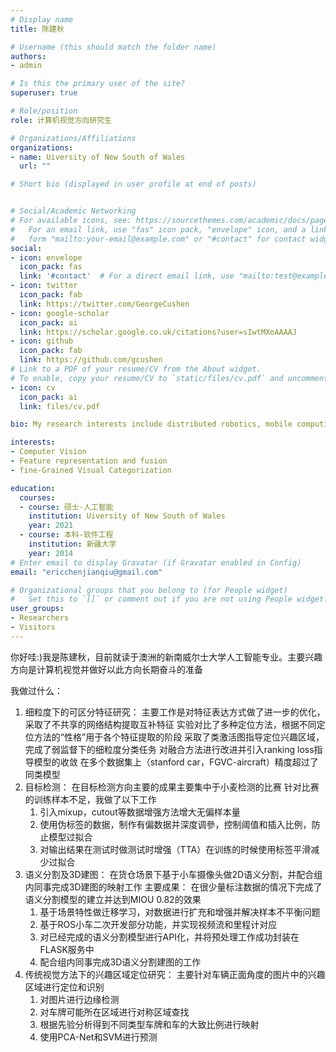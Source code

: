 ```yaml
---
# Display name
title: 陈建秋

# Username (this should match the folder name)
authors:
- admin

# Is this the primary user of the site?
superuser: true

# Role/position
role: 计算机视觉方向研究生

# Organizations/Affiliations
organizations:
- name: Uiversity of New South of Wales
  url: ""

# Short bio (displayed in user profile at end of posts)


# Social/Academic Networking
# For available icons, see: https://sourcethemes.com/academic/docs/page-builder/#icons
#   For an email link, use "fas" icon pack, "envelope" icon, and a link in the
#   form "mailto:your-email@example.com" or "#contact" for contact widget.
social:
- icon: envelope
  icon_pack: fas
  link: '#contact'  # For a direct email link, use "mailto:test@example.org".
- icon: twitter
  icon_pack: fab
  link: https://twitter.com/GeorgeCushen
- icon: google-scholar
  icon_pack: ai
  link: https://scholar.google.co.uk/citations?user=sIwtMXoAAAAJ
- icon: github
  icon_pack: fab
  link: https://github.com/gcushen
# Link to a PDF of your resume/CV from the About widget.
# To enable, copy your resume/CV to `static/files/cv.pdf` and uncomment the lines below.
- icon: cv
  icon_pack: ai
  link: files/cv.pdf

bio: My research interests include distributed robotics, mobile computing and programmable matter.

interests:
- Computer Vision
- Feature representation and fusion
- fine-Grained Visual Categorization

education:
  courses:
  - course: 硕士-人工智能 
    institution: Uiversity of New South of Wales
    year: 2021
  - course: 本科-软件工程
    institution: 新疆大学
    year: 2014
# Enter email to display Gravatar (if Gravatar enabled in Config)
email: "ericchenjianqiu@gmail.com"

# Organizational groups that you belong to (for People widget)
#   Set this to `[]` or comment out if you are not using People widget.
user_groups:
- Researchers
- Visitors
---
```


你好哇:)我是陈建秋，目前就读于澳洲的新南威尔士大学人工智能专业。主要兴趣方向是计算机视觉并做好以此方向长期奋斗的准备

我做过什么：
  1. 细粒度下的可区分特征研究：
     主要工作是对特征表达方式做了进一步的优化，采取了不共享的网络结构提取互补特征
     实验对比了多种定位方法，根据不同定位方法的“性格”用于各个特征提取的阶段
     采取了类激活图指导定位兴趣区域，完成了弱监督下的细粒度分类任务
     对融合方法进行改进并引入ranking loss指导模型的收敛
     在多个数据集上（stanford car，FGVC-aircraft）精度超过了同类模型
  2. 目标检测：
     在目标检测方向主要的成果主要集中于小麦检测的比赛
     针对比赛的训练样本不足，我做了以下工作
     1. 引入mixup，cutout等数据增强方法增大无偏样本量
     2. 使用伪标签的数据，制作有偏数据并深度调參，控制阈值和插入比例，防止模型过拟合
     3. 对输出结果在测试时做测试时增强（TTA）在训练的时候使用标签平滑减少过拟合
  3. 语义分割及3D建图：
     在货仓场景下基于小车摄像头做2D语义分割，并配合组内同事完成3D建图的映射工作
     主要成果：
     在很少量标注数据的情况下完成了语义分割模型的建立并达到MIOU 0.82的效果
     1. 基于场景特性做迁移学习，对数据进行扩充和增强并解决样本不平衡问题
     2. 基于ROS小车二次开发部分功能，并实现视频流和里程计对应
     3. 对已经完成的语义分割模型进行API化，并将预处理工作成功封装在FLASK服务中
     4. 配合组内同事完成3D语义分割建图的工作
  4. 传统视觉方法下的兴趣区域定位研究：
     主要针对车辆正面角度的图片中的兴趣区域进行定位和识别
     1. 对图片进行边缘检测
     2. 对车牌可能所在区域进行对称区域查找
     3. 根据先验分析得到不同类型车牌和车的大致比例进行映射
     4. 使用PCA-Net和SVM进行预测
  
     
     
